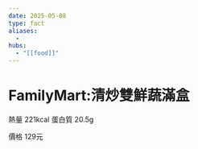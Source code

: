 ```yaml
---
date: 2025-05-08
type: fact
aliases:
  -
hubs:
  - "[[food]]"
---
```


# FamilyMart:清炒雙鮮蔬滿盒

熱量 221kcal
蛋白質 20.5g

價格 129元

